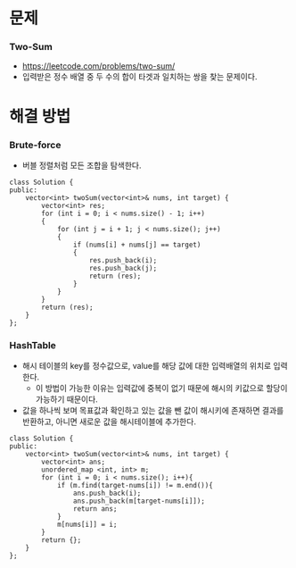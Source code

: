 
# 문제

### Two-Sum
 - https://leetcode.com/problems/two-sum/
 - 입력받은 정수 배열 중 두 수의 합이 타겟과 일치하는 쌍을 찾는 문제이다.

# 해결 방법

### Brute-force
 - 버블 정렬처럼 모든 조합을 탐색한다.
```
class Solution {
public:
    vector<int> twoSum(vector<int>& nums, int target) {
        vector<int> res;
        for (int i = 0; i < nums.size() - 1; i++)
        {
            for (int j = i + 1; j < nums.size(); j++)
            {
                if (nums[i] + nums[j] == target)
                {
                    res.push_back(i);
                    res.push_back(j);
                    return (res);
                }
            }
        }
        return (res);
    }
};
```

### HashTable
 - 해시 테이블의 key를 정수값으로, value를 해당 값에 대한 입력배열의 위치로 입력한다.
   - 이 방법이 가능한 이유는 입력값에 중복이 없기 때문에 해시의 키값으로 할당이 가능하기 때문이다.
 - 값을 하나씩 보며 목표값과 확인하고 있는 값을 뺀 값이 해시키에 존재하면 결과를 반환하고, 아니면 새로운 값을 해시테이블에 추가한다.
```
class Solution {
public:
    vector<int> twoSum(vector<int>& nums, int target) {
        vector<int> ans;
        unordered_map <int, int> m;
        for (int i = 0; i < nums.size(); i++){
            if (m.find(target-nums[i]) != m.end()){
                ans.push_back(i);
                ans.push_back(m[target-nums[i]]);
                return ans;
            }
            m[nums[i]] = i;
        }
        return {};
    }
};
```

